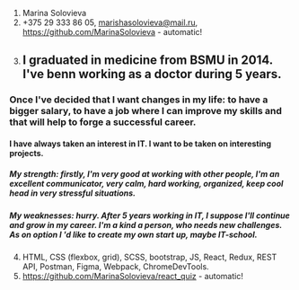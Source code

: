 1. Marina Solovieva
2. +375 29 333 86 05, marishasolovieva@mail.ru, https://github.com/MarinaSolovieva - automatic!
3. ## I graduated in medicine from BSMU in 2014. I've benn working as a doctor during 5 years.
 ### Once I've decided that I want changes in my life: to have a bigger salary, to have a job where I can improve my skills and that will help to forge a successful career. 
 #### I have always taken an interest in IT. I want to be taken on interesting projects. 
 ##### My strength: firstly, I'm very good at working with other people, I'm an excellent communicator, very calm, hard working, organized, keep cool head in very stressful situations. 
 ##### My weaknesses: hurry. After 5 years working in IT, I suppose I'll continue and grow in my career. I'm a kind a person, who needs new challenges. As on option I 'd like to create my own start up, maybe IT-school.
4. HTML, CSS (flexbox, grid), SCSS, bootstrap, JS, React, Redux, REST API, Postman, Figma, Webpack, ChromeDevTools.
5. https://github.com/MarinaSolovieva/react_quiz - automatic!
                                               

